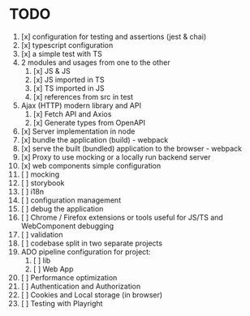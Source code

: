 # TODO

1. [x] configuration for testing and assertions (jest & chai)
2. [x] typescript configuration
3. [x] a simple test with TS
4. 2 modules and usages from one to the other
   1. [x] JS & JS
   2. [x] JS imported in TS
   3. [x] TS imported in JS
   4. [x] references from src in test
5. Ajax (HTTP) modern library and API
   1. [x] Fetch API and Axios
   2. [x] Generate types from OpenAPI
6. [x] Server implementation in node
7. [x] bundle the application (build) - webpack
8. [x] serve the built (bundled) application to the browser - webpack
9. [x] Proxy to use mocking or a locally run backend server
10. [x] web components simple configuration
11. [ ] mocking
12. [ ] storybook
13. [ ] i18n
14. [ ] configuration management
15. [ ] debug the application
16. [ ] Chrome / Firefox extensions or tools useful for JS/TS and WebComponent debugging
17. [ ] validation
18. [ ] codebase split in two separate projects
19. ADO pipeline configuration for project:
    1. [ ] lib
    2. [ ] Web App
20. [ ] Performance optimization
21. [ ] Authentication and Authorization
22. [ ] Cookies and Local storage (in browser)
23. [ ] Testing with Playright
